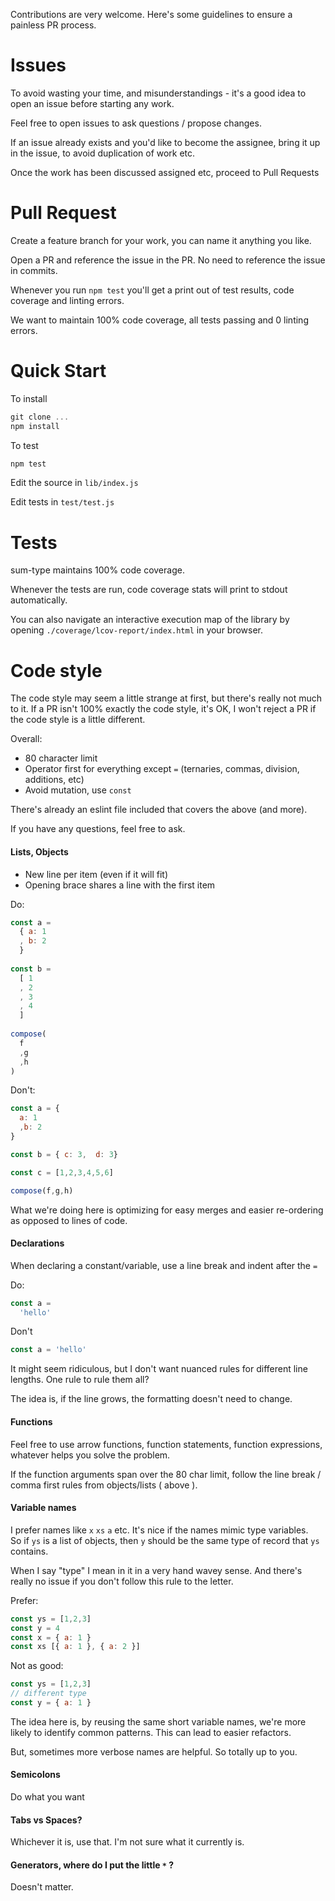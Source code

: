 Contributions are very welcome.  Here's some guidelines to ensure a painless PR process.

Issues
======

To avoid wasting your time, and misunderstandings - it's a good idea to open an issue before starting any work.

Feel free to open issues to ask questions / propose changes.

If an issue already exists and you'd like to become the assignee, bring it up in the issue, to avoid duplication of work etc.

Once the work has been discussed assigned etc, proceed to Pull Requests

Pull Request
============

Create a feature branch for your work, you can name it anything you like.

Open a PR and reference the issue in the PR.  No need to reference the issue in commits.

Whenever you run `npm test` you'll get a print out of test results, code coverage and linting errors.

We want to maintain 100% code coverage, all tests passing and 0 linting errors.

Quick Start
===========

To install

```js
git clone ...
npm install
```

To test

```js
npm test
```

Edit the source in `lib/index.js`

Edit tests in `test/test.js`

Tests
=====

sum-type maintains 100% code coverage.

Whenever the tests are run, code coverage stats will print to stdout automatically.

You can also navigate an interactive execution map of the library by opening 
`./coverage/lcov-report/index.html` in your browser.


Code style
==========

The code style may seem a little strange at first, but there's really not much to it.
If a PR isn't 100% exactly the code style, it's OK, I won't reject a PR if the code style is a little different.

Overall:

- 80 character limit
- Operator first for everything except `=` (ternaries, commas, division, additions, etc)
- Avoid mutation, use `const`

There's already an eslint file included that covers the above (and more).  

If you have any questions, feel free to ask.

#### Lists, Objects

- New line per item (even if it will fit)
- Opening brace shares a line with the first item

Do:

```js
const a = 
  { a: 1
  , b: 2
  }
  
const b =
  [ 1
  , 2
  , 3
  , 4
  ]
  
compose(
  f
  ,g
  ,h
)
```

Don't:

```js
const a = {
  a: 1
  ,b: 2
}

const b = { c: 3,  d: 3}

const c = [1,2,3,4,5,6]

compose(f,g,h)
```

What we're doing here is optimizing for easy merges and easier re-ordering as opposed to lines of code.

#### Declarations

When declaring a constant/variable, use a line break and indent after the `=`

Do:

```js
const a =
  'hello'
```

Don't

```js
const a = 'hello'
```

It might seem ridiculous, but I don't want nuanced rules for different line lengths.  One rule to rule them all?

The idea is, if the line grows, the formatting doesn't need to change.

#### Functions

Feel free to use arrow functions, function statements, function expressions, whatever helps you solve the problem.

If the function arguments span over the 80 char limit, follow the line break / comma first rules from objects/lists ( above ).

#### Variable names

I prefer names like `x` `xs` `a` etc.  It's nice if the names mimic type variables.  
So if `ys` is a list of objects, then `y` should be the same type of record that `ys` contains.

When I say "type" I mean in it in a very hand wavey sense.  And there's really no issue if you don't follow this rule to the letter.

Prefer:

```js
const ys = [1,2,3]
const y = 4
const x = { a: 1 }
const xs [{ a: 1 }, { a: 2 }]
```

Not as good:

```js
const ys = [1,2,3]
// different type
const y = { a: 1 }
```

The idea here is, by reusing the same short variable names, we're more likely to identify common patterns.  This can lead to easier refactors.

But, sometimes more verbose names are helpful.  So totally up to you.

#### Semicolons

Do what you want

#### Tabs vs Spaces?

Whichever it is, use that.  I'm not sure what it currently is.

#### Generators, where do I put the little `*` ?

Doesn't matter.
